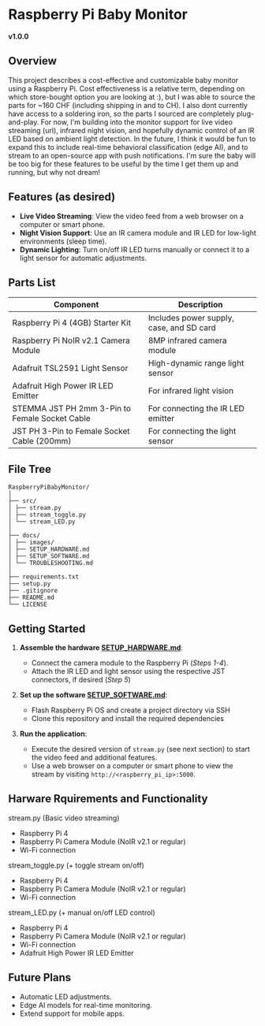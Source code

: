# Raspberry Pi Baby Monitor
**v1.0.0**

## Overview
This project describes a cost-effective and customizable baby monitor using a Raspberry Pi. Cost effectiveness is a relative term, depending on which store-bought option you are looking at :), but I was able to source the parts for ~160 CHF (including shipping in and to CH). I also dont currently have access to a soldering iron, so the parts I sourced are completely plug-and-play. For now, I'm building into the monitor support for live video streaming (url), infrared night vision, and hopefully dynamic control of an IR LED based on ambient light detection. In the future, I think it would be fun to expand this to include real-time behavioral classification (edge AI), and to stream to an open-source app with push notifications. I'm sure the baby will be too big for these features to be useful by the time I get them up and running, but why not dream!

## Features (as desired)
- **Live Video Streaming**: View the video feed from a web browser on a computer or smart phone.
- **Night Vision Support**: Use an IR camera module and IR LED for low-light environments (sleep time).
- **Dynamic Lighting**: Turn on/off IR LED turns manually or connect it to a light sensor for automatic adjustments.

## Parts List
| Component                                            | Description
|----------------------------------------------- |-----------------------------------------------------------------------------------|
| Raspberry Pi 4 (4GB) Starter Kit                     | Includes power supply, case, and SD card                 
| Raspberry Pi NoIR v2.1 Camera Module                 | 8MP infrared camera module                              
| Adafruit TSL2591 Light Sensor                        | High-dynamic range light sensor                          
| Adafruit High Power IR LED Emitter                   | For infrared light vision                                
| STEMMA JST PH 2mm 3-Pin to Female Socket Cable       | For connecting the IR LED emitter                        
| JST PH 3-Pin to Female Socket Cable (200mm)          | For connecting the light sensor                          

## File Tree
```
RaspberryPiBabyMonitor/
│
├── src/
│ ├── stream.py
│ ├── stream_toggle.py
│ └── stream_LED.py
│
├── docs/
│ ├── images/
│ ├── SETUP_HARDWARE.md
│ ├── SETUP_SOFTWARE.md
│ └── TROUBLESHOOTING.md
│
├── requirements.txt
├── setup.py
├── .gitignore
├── README.md
└── LICENSE
```

## Getting Started
1. **Assemble the hardware [SETUP_HARDWARE.md](docs/SETUP.md#step-1-flashing-the-sd-card-with-raspberry-pi-os)**:
   - Connect the camera module to the Raspberry Pi (_Steps 1-4_).
   - Attach the IR LED and light sensor using the respective JST connectors, if desired (_Step 5_)
   
2. **Set up the software [SETUP_SOFTWARE.md](docs/SETUP.md#step-1-flashing-the-sd-card-with-raspberry-pi-os)**:
   - Flash Raspberry Pi OS and create a project directory via SSH
   - Clone this repository and install the required dependencies

3. **Run the application**:
   - Execute the desired version of `stream.py` (see next section) to start the video feed and additional features.
   - Use a web browser on a computer or smart phone to view the stream by visiting `http://<raspberry_pi_ip>:5000`.


## Harware Rquirements and Functionality
   stream.py (Basic video streaming)
   - Raspberry Pi 4
   - Raspberry Pi Camera Module (NoIR v2.1 or regular)
   - Wi-Fi connection

   stream_toggle.py (+ toggle stream on/off)
   - Raspberry Pi 4
   - Raspberry Pi Camera Module (NoIR v2.1 or regular)
   - Wi-Fi connection

   stream_LED.py (+ manual on/off LED control)
   - Raspberry Pi 4
   - Raspberry Pi Camera Module (NoIR v2.1 or regular)
   - Wi-Fi connection
   - Adafruit High Power IR LED Emitter

## Future Plans
- Automatic LED adjustments.
- Edge AI models for real-time monitoring.
- Extend support for mobile apps.